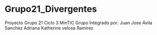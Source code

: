 # Grupo21_Divergentes
Proyecto Grupo 21 Ciclo 3 MinTIC
Grupo Integrado por:
Juan Jose Ávila Sanchez 
Adriana Katherine velosa Ramirez
